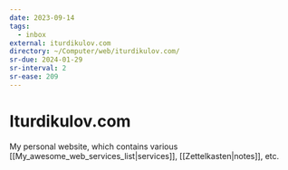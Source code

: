 ```yaml
---
date: 2023-09-14
tags:
  - inbox
external: iturdikulov.com
directory: ~/Computer/web/iturdikulov.com/
sr-due: 2024-01-29
sr-interval: 2
sr-ease: 209
---
```


# Iturdikulov.com

My personal website, which contains various
[[My_awesome_web_services_list|services]], [[Zettelkasten|notes]], etc.

